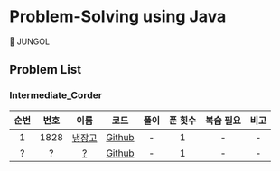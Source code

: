 # Problem-Solving using Java

📝 JUNGOL

## Problem List

### Intermediate_Corder

| 순번 | 번호 |                                      이름                                      |                                                        코드                                                        | 풀이 | 푼 횟수 | 복습 필요 | 비고 |
| :--: | :--: | :----------------------------------------------------------------------------: | :----------------------------------------------------------------------------------------------------------------: | :--: | :-----: | :-------: | :--: |
|  1   | 1828 | [냉장고](http://jungol.co.kr/bbs/board.php?bo_table=pbank&wr_id=1101&sca=3050) | [Github](https://github.com/0xe82de/Problem-Solving/blob/master/Java/jungol/intermediate_coder/jungol_1828_1.java) |  -   |    1    |     -     |  -   |
|  ?   |  ?   |                                     [?]()                                      |                                                     [Github]()                                                     |  -   |    1    |     -     |  -   |
